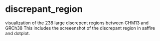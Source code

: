 # discrepant_region
visualization of the 238 large discrepent regions between CHM13 and GRCh38
This includes the screeenshot of the discrepant region in saffire and dotplot.
